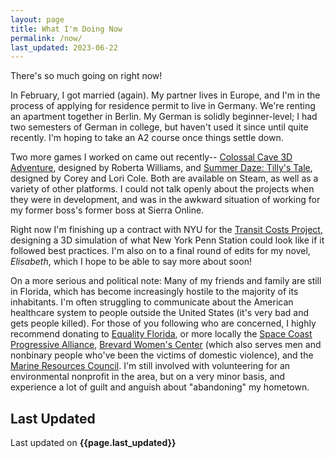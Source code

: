 ```yaml
---
layout: page
title: What I'm Doing Now
permalink: /now/
last_updated: 2023-06-22
---
```


There's so much going on right now!

In February, I got married (again). My partner lives in Europe, and I'm in the
process of applying for residence permit to live in Germany. We're
renting an apartment together in Berlin. My German is solidly
beginner-level; I had two semesters of German in college, but haven't
used it since until quite recently. I'm hoping to take an A2 course
once things settle down.

Two more games I worked on came out recently-- [Colossal Cave 3D
Adventure](https://www.colossalcave3d.com/), designed by Roberta
Williams, and [Summer Daze: Tilly's
Tale](https://summerdazegame.com/), designed by Corey and Lori
Cole. Both are available on Steam, as well as a variety of other
platforms. I could not talk openly about the projects when they were
in development, and was in the awkward situation of working for my
former boss's former boss at Sierra Online.

Right now I'm finishing up a contract with NYU for the [Transit Costs
Project](https://transitcosts.com/), designing a 3D simulation of what
New York Penn Station could look like if it followed best
practices. I'm also on to a final round of edits for my novel,
_Elisabeth_, which I hope to be able to say more about soon!

On a more serious and political note: Many of my friends and family
are still in Florida, which has become increasingly hostile to the
majority of its inhabitants. I'm often struggling to communicate about
the American healthcare system to people outside the United States
(it's very bad and gets people killed). For those of you following who
are concerned, I highly recommend donating to [Equality
Florida](https://www.eqfl.org/), or more locally the [Space Coast
Progressive Alliance](https://scpaflorida.com/), [Brevard Women's
Center](https://womenscenter.net) (which also serves men and nonbinary
people who've been the victims of domestic violence), and the [Marine
Resources Council](https://savetheirl.org/). I'm still involved with
volunteering for an environmental nonprofit in the area, but on a very
minor basis, and experience a lot of guilt and anguish about
"abandoning" my hometown.

## Last Updated

Last updated on **{{page.last_updated}}** 
